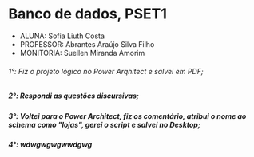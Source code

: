 # Banco de dados, PSET1

+ ALUNA: Sofia Liuth Costa
+ PROFESSOR: Abrantes Araújo Silva Filho
+ MONITORIA: Suellen Miranda Amorim

###### 1°: Fiz o projeto lógico no Power Arqhitect e salvei em PDF;
##### 2°: Respondi as questões discursivas;
##### 3°: Voltei para o Power Architect, fiz os comentário, atribui o nome ao schema como "lojas", gerei o script e salvei no Desktop;
##### 4°: wdwgwgwgwwdgwg

